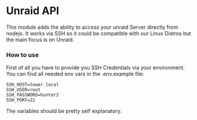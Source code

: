 # Unraid API

This module adds the ability to access your unraid Server directly from nodejs.
It works via SSH so it could be compatible with our Linux Distros but the main focus is on Unraid.

### How to use

First of all you have to provide you SSH Credentials via your environment. You can find all needed env vars in the .env.example file:

```env
SSH_HOST=tower.local
SSH_USER=root
SSH_PASSWORD=hunter2
SSH_PORT=22
```

The variables should be pretty self explanatory.
